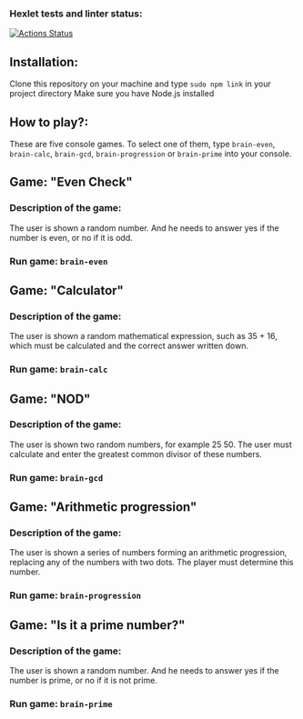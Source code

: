 ### Hexlet tests and linter status:
[![Actions Status](https://github.com/pechaaa/frontend-project-44/workflows/hexlet-check/badge.svg)](https://github.com/pechaaa/frontend-project-44/actions)

## Installation:

Clone this repository on your machine and type `sudo npm link` in your project directory
Make sure you have Node.js installed

## How to play?:

These are five console games.
To select one of them, type `brain-even`, `brain-calc`, `brain-gcd`, `brain-progression` or `brain-prime` into your console.

## Game: "Even Check"
### Description of the game:
The user is shown a random number. And he needs to answer yes if the number is even, or no if it is odd.
### Run game: __`brain-even`__


## Game: "Calculator"
### Description of the game:
The user is shown a random mathematical expression, such as 35 + 16, which must be calculated and the correct answer written down.
### Run game: __`brain-calc`__

## Game: "NOD"
### Description of the game:
The user is shown two random numbers, for example 25 50. The user must calculate and enter the greatest common divisor of these numbers.
### Run game: __`brain-gcd`__

## Game: "Arithmetic progression"
### Description of the game:
The user is shown a series of numbers forming an arithmetic progression, replacing any of the numbers with two dots. The player must determine this number.
### Run game: __`brain-progression`__

## Game: "Is it a prime number?"
### Description of the game:
The user is shown a random number. And he needs to answer yes if the number is prime, or no if it is not prime.
### Run game: __`brain-prime`__
